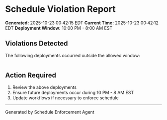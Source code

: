 # Schedule Violation Report

**Generated:** 2025-10-23 00:42:15 EDT
**Current Time:** 2025-10-23 00:42:12 EDT
**Deployment Window:** 10:00 PM - 8:00 AM EST

## Violations Detected

The following deployments occurred outside the allowed window:

```

```

## Action Required

1. Review the above deployments
2. Ensure future deployments occur during 10 PM - 8 AM EST
3. Update workflows if necessary to enforce schedule

---

Generated by Schedule Enforcement Agent
